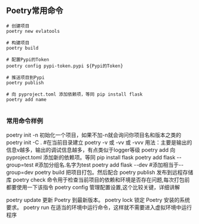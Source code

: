 

## Poetry常用命令
```shell
# 创建项目
poetry new evlatools

# 构建项目
poetry build

# 配置Pypi的Token
poetry config pypi-token.pypi ${Pypi的Token}

# 推送项目到Pypi
poetry publish

# 向 pyproject.toml 添加依赖项，等同 pip install flask
poetry add name


```


### 常用命令样例
poetry init -n 初始化一个项目，如果不加-n就会询问你项目名和版本之类的
poetry init -C . #在当前目录建立
poetry -v 或 -vv 或 -vvv 用法：主要是输出的信息v越多，输出的调试信息越多，有点类似于logger等级
poetry add 向 pyproject.toml 添加新的依赖项。等同 pip install flask
poetry add flask --group=test #添加分组名.名字为test
poetry add flask --dev #添加相当于--group=dev
poetry build 把项目打包。然后配合 poetry publish 发布到远程存储库
poetry check 命令用于检查当前项目的依赖和环境是否存在问题,每次打包前都要使用一下该指令
poetry config 管理配置设置,这个比较关键，详细讲解

poetry update 更新 Poetry 到最新版本。
poetry lock 锁定 Poetry 安装的系统要求。
poetry run 在适当的环境中运行命令，这样就不需要进入虚拟环境中运行程序

